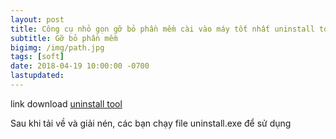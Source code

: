 ```yaml
---
layout: post
title: Công cụ nhỏ gọn gỡ bỏ phần mềm cài vào máy tốt nhất uninstall tool
subtitle: Gỡ bỏ phần mềm
bigimg: /img/path.jpg
tags: [soft]
date: 2018-04-19 10:00:00 -0700
lastupdated: 
---
```


link download [uninstall tool](https://app.box.com/s/a5zucn9blc6rbowuhqb7b8x0bu7uacjd)

Sau khi tải về và giải nén, các bạn chạy file uninstall.exe để sử dụng

<div id="fb-root"></div>
<script>(function(d, s, id) {
  var js, fjs = d.getElementsByTagName(s)[0];
  if (d.getElementById(id)) return;
  js = d.createElement(s); js.id = id;
  js.src = 'https://connect.facebook.net/vi_VN/sdk.js#xfbml=1&version=v2.12';
  fjs.parentNode.insertBefore(js, fjs);
}(document, 'script', 'facebook-jssdk'));</script>

<div class="fb-comments" data-href="https://github.com/tha1982/tha1982.github.io/edit/master/_posts/2018-04-19-uninstall_tool.md" data-numposts="5"></div>
